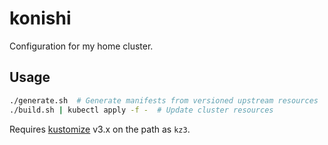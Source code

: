 # konishi

Configuration for my home cluster.

## Usage

```bash
./generate.sh  # Generate manifests from versioned upstream resources
./build.sh | kubectl apply -f -  # Update cluster resources
```

Requires [kustomize](https://github.com/kubernetes-sigs/kustomize) v3.x on the path as `kz3`.
